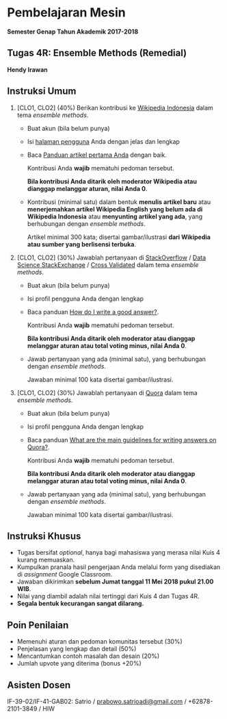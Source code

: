 # Pembelajaran Mesin

**Semester Genap Tahun Akademik 2017-2018**

## Tugas 4R: Ensemble Methods (Remedial)

**Hendy Irawan**

## Instruksi Umum

1. [CLO1, CLO2] (40%) Berikan kontribusi ke [Wikipedia Indonesia](http://id.wikipedia.org/) dalam tema _ensemble methods_.

   * Buat akun (bila belum punya)
   
   * Isi [halaman pengguna](https://id.wikipedia.org/wiki/Wikipedia:Halaman_pengguna) Anda dengan jelas dan lengkap
   
   * Baca [Panduan artikel pertama Anda](https://id.wikipedia.org/wiki/Wikipedia:Artikel_pertama_Anda) dengan baik.
   
       Kontribusi Anda **wajib** mematuhi pedoman tersebut. 
      
       **Bila kontribusi Anda ditarik oleh moderator Wikipedia atau dianggap melanggar aturan, nilai Anda 0**.
   
   * Kontribusi (minimal satu) dalam bentuk **menulis artikel baru** atau **menerjemahkan artikel Wikipedia English yang belum ada di Wikipedia Indonesia** atau **menyunting artikel yang ada**, yang berhubungan dengan _ensemble methods_. 
   
       Artikel minimal 300 kata; disertai gambar/ilustrasi **dari Wikipedia atau sumber yang berlisensi terbuka**.

2. [CLO1, CLO2] (30%) Jawablah pertanyaan di [StackOverflow](https://stackoverflow.com/) / [Data Science StackExchange](https://datascience.stackexchange.com/) / [Cross Validated](https://stats.stackexchange.com/) dalam tema _ensemble methods_.

   * Buat akun (bila belum punya)

   * Isi profil pengguna Anda dengan lengkap

   * Baca panduan [How do I write a good answer?](https://stackoverflow.com/help/how-to-answer).

      Kontribusi Anda **wajib** mematuhi pedoman tersebut.

      **Bila kontribusi Anda ditarik oleh moderator atau dianggap melanggar aturan atau total voting minus, nilai Anda 0**.
   
   * Jawab pertanyaan yang ada (minimal satu), yang berhubungan dengan _ensemble methods_.
   
      Jawaban minimal 100 kata disertai gambar/ilustrasi.

3. [CLO1, CLO2] (30%) Jawablah pertanyaan di [Quora](https://www.quora.com/) dalam tema _ensemble methods_.

   * Buat akun (bila belum punya)
   
   * Isi profil pengguna Anda dengan lengkap
   
   * Baca panduan [What are the main guidelines for writing answers on Quora?](https://help.quora.com/hc/en-us/articles/115004211543-What-are-the-main-guidelines-for-writing-answers-on-Quora-).
   
      Kontribusi Anda **wajib** mematuhi pedoman tersebut.
      
      **Bila kontribusi Anda ditarik oleh moderator atau dianggap melanggar aturan atau total voting minus, nilai Anda 0**.
   
   * Jawab pertanyaan yang ada (minimal satu), yang berhubungan dengan _ensemble methods_.
   
      Jawaban minimal 100 kata disertai gambar/ilustrasi.

## Instruksi Khusus

* Tugas bersifat _optional_, hanya bagi mahasiswa yang merasa nilai Kuis 4 kurang memuaskan.
* Kumpulkan pranala hasil pengerjaan Anda melalui form yang disediakan di _assignment_ Google Classroom.
* Jawaban dikirimkan **sebelum Jumat tanggal 11 Mei 2018 pukul 21.00 WIB**.
* Nilai yang diambil adalah nilai tertinggi dari Kuis 4 dan Tugas 4R.
* **Segala bentuk kecurangan sangat dilarang.**

## Poin Penilaian

* Memenuhi aturan dan pedoman komunitas tersebut (30%)
* Penjelasan yang lengkap dan detail (50%)
* Mencantumkan contoh masalah dan desain (20%)
* Jumlah upvote yang diterima (bonus +20%)

## Asisten Dosen

IF-39-02/IF-41-GAB02: Satrio / prabowo.satrioadi@gmail.com / +62878-2101-3849 / HIW
